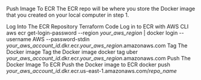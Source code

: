 Push Image To ECR
The ECR repo will be where you store the Docker image that you created on your local computer in step 1.

Log Into The ECR Repository
Terraform Code
Log in to ECR with AWS CLI aws ecr get-login-password --region *your_aws_region* | docker login --username AWS --password-stdin *your_aws_account_id*.dkr.ecr.*your_aws_region*.amazonaws.com
Tag The Docker image
Tag the Docker image docker tag uber *your_aws_account_id*.dkr.ecr.*your_aws_region*.amazonaws.com
Push The Docker Image To ECR
Push the Docker image to ECR docker push *your_aws_account_id*.dkr.ecr.us-east-1.amazonaws.com/*repo_name*